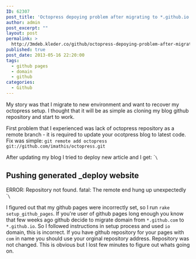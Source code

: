 ```yaml
---
ID: 62307
post_title: 'Octopress depoying problem after migrating to *.github.io'
author: admin
post_excerpt: ""
layout: post
permalink: >
  http://3mdeb.kleder.co/github/octopress-depoying-problem-after-migrating-to-github-io/
published: true
post_date: 2013-05-16 22:20:00
tags:
  - github pages
  - domain
  - github
categories:
  - Github
---
```

My story was that I migrate to new environment and want to recover my octopress setup. I thought that it will be as simple as cloning my blog github repository and start to work.

First problem that I experienced was lack of octopress repository as a remote branch - it is required to update your ocotpress blog to latest code. Fix was simple: `git remote add octopress git://github.com/imathis/octopress.git`

After updating my blog I tried to deploy new article and I get: \``\`

## Pushing generated _deploy website

ERROR: Repository not found. fatal: The remote end hung up unexpectedly \``\`

I figured out that my github pages were incorrectly set, so I run `rake 
setup_github_pages`. If you're user of github pages long enough you know that few weeks ago github decide to migrate domain from `*.github.com` to `*.github.io`. So I followed instructions in setup process and used `io` domain, this is incorrect. If you have github repository for your pages with `com` in name you should use your orginal repository address. Repository was not changed. This is obvious but I lost few minutes to figure out whats going on.
